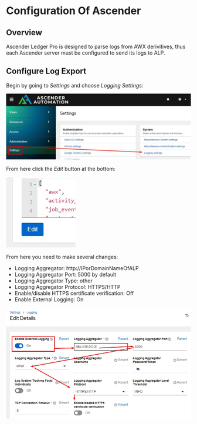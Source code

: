# Configuration Of Ascender

## Overview

Ascender Ledger Pro is designed to parse logs from AWX derivitives, thus each Ascender server must be configured to send its logs to ALP.

## Configure Log Export

Begin by going to *Settings* and choose *Logging Settings*:

![Configuration Settings](assets/images/config-settings.jpg)

From here click the *Edit* button at the bottom:

![Edit Configuration](assets/images/config-edit.jpg)

From here you need to make several changes:

- Logging Aggregator: http://IPorDomainNameOfALP
- Logging Aggregator Port: 5000 by default
- Logging Aggregator Type: other
- Logging Aggregator Protocol:  HTTPS/HTTP
- Enable/disable HTTPS certificate verification: Off
- Enable External Logging: On

![Logging Configuration](assets/images/config-logging.jpg)